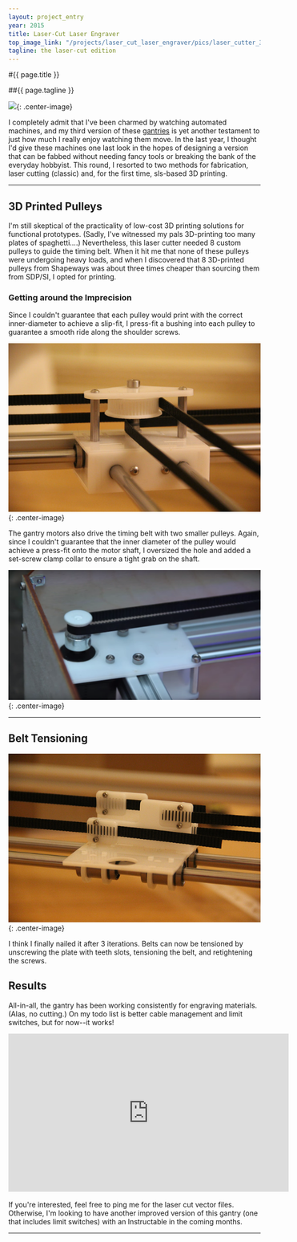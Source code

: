 ```yaml
---
layout: project_entry
year: 2015
title: Laser-Cut Laser Engraver
top_image_link: "/projects/laser_cut_laser_engraver/pics/laser_cutter_3_belts.png"
tagline: the laser-cut edition
---
```


#{{ page.title }}

##{{ page.tagline }}

![]({{page.top_image_link}}){: .center-image}

I completely admit that I've been charmed by watching automated machines, and my third version of these [gantries](http://www.doublejumpelectric.com/projects/core_xy/2014-07-15-core_xy/) is yet another testament to just how much I really enjoy watching them move.
In the last year, I thought I'd give these machines one last look in the hopes of designing a version that can be fabbed without needing fancy tools or breaking the bank of the everyday hobbyist.
This round, I resorted to two methods for fabrication, laser cutting (classic) and, for the first time, sls-based 3D printing.

***

## 3D Printed Pulleys

I'm still skeptical of the practicality of low-cost 3D printing solutions for functional prototypes.
(Sadly, I've witnessed my pals 3D-printing too many plates of spaghetti....)
Nevertheless, this laser cutter needed 8 custom pulleys to guide the timing belt.
When it hit me that none of these pulleys were undergoing heavy loads, and when I discovered that 8 3D-printed pulleys from Shapeways was about three times cheaper than sourcing them from SDP/SI, I opted for printing.

### Getting around the Imprecision

Since I couldn't guarantee that each pulley would print with the correct inner-diameter to achieve a slip-fit, I press-fit a bushing into each pulley to guarantee a smooth ride along the shoulder screws.

![](/projects/laser_cut_laser_engraver/pics/pulleys.png){: .center-image}

The gantry motors also drive the timing belt with two smaller pulleys.
Again, since I couldn't guarantee that the inner diameter of the pulley would achieve a press-fit onto the motor shaft, I oversized the hole and added a set-screw clamp collar to ensure a tight grab on the shaft.

![](/projects/laser_cut_laser_engraver/pics/motor_pulley.png){: .center-image}

***

## Belt Tensioning

![](/projects/laser_cut_laser_engraver/pics/belt_tensioner.png){: .center-image}

I think I finally nailed it after 3 iterations.
Belts can now be tensioned by unscrewing the plate with teeth slots, tensioning the belt, and retightening the screws.


## Results

All-in-all, the gantry has been working consistently for engraving materials. (Alas, no cutting.)
On my todo list is better cable management and limit switches, but for now--it works!

<center>
<iframe width="560"
height="315"
src="https://www.youtube.com/embed/VxpdXk52prE"
frameborder="0"
allowfullscreen>
</iframe>
</center>


If you're interested, feel free to ping me for the laser cut vector files.
Otherwise, I'm looking to have another improved version of this gantry (one that includes limit switches) with an Instructable in the coming months.

***
